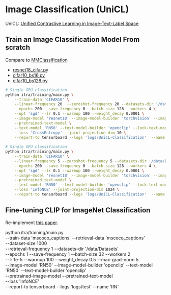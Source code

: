 
# Image Classification (UniCL)

UniCL: [Unified Contrastive Learning in Image-Text-Label Space](https://arxiv.org/abs/2204.03610)

## Train an Image Classification Model From scratch

Compare to [MMClassification](https://mmclassification.readthedocs.io/zh_CN/latest/papers/resnet.html)
- [resnet18_cifar.py](https://github.com/open-mmlab/mmclassification/blob/master/configs/_base_/models/resnet18_cifar.py)
- [cifar10_bs16.py](https://github.com/open-mmlab/mmclassification/blob/master/configs/_base_/datasets/cifar10_bs16.py)
- [cifar10_bs128.py](https://github.com/open-mmlab/mmclassification/blob/master/configs/_base_/schedules/cifar10_bs128.py)

```bash
# Single GPU classification
python itra/training/main.py \
    --train-data 'CIFAR10' \
    --linear-frequency 20  --zeroshot-frequency 20 --datasets-dir '/data/Datasets' \
    --epochs 200 --save-frequency 0 --batch-size 128 --workers 4 \
    --opt 'sgd' --lr 0.1 --warmup 100 --weight_decay 0.0001 \
    --image-model 'resnet18' --image-model-builder 'torchvision' --image-resolution 32  --image-head-n-layers 1 \
    --pretrained-text-model \
    --text-model 'RN50' --text-model-builder 'openclip' --lock-text-model --text-head-n-layers 1  \
    --loss 'CrossEntropy' --joint-projection-dim 10 \
    --report-to tensorboard --logs 'logs/UniCL-Classification'  --name 'resnet18(scratch)-CIFAR10-200ep-CrossEntropy+linear_eval'
    
# Single GPU classification
python itra/training/main.py \
    --train-data 'CIFAR10' \
    --linear-frequency 5 --zeroshot-frequency 5 --datasets-dir '/data/Datasets' \
    --epochs 200 --save-frequency 0 --batch-size 128 --workers 4 \
    --opt 'sgd' --lr 0.1 --warmup 100 --weight_decay 0.0001 \
    --image-model 'resnet18' --image-model-builder 'torchvision' --image-resolution 32  --image-head-n-layers 1 \
    --pretrained-text-model \
    --text-model 'RN50' --text-model-builder 'openclip' --lock-text-model --text-head-n-layers 1  \
    --loss 'InfoNCE' --joint-projection-dim 1024 \
    --report-to tensorboard --logs 'logs/UniCL-Classification'  --name 'resnet18(scratch)-CIFAR10-200ep-InfoNCE+linear_eval'
```


## Fine-tuning CLIP for ImageNet Classification

Re-implement [this paper](https://arxiv.org/abs/2212.06138).





python itra/training/main.py \
    --train-data 'mscoco_captions' --retrieval-data 'mscoco_captions' \
    --dataset-size 1000 \
    --retrieval-frequency 1 --datasets-dir '/data/Datasets' \
    --epochs 1 --save-frequency 1 --batch-size 32 --workers 2 \
    --lr 1e-5 --warmup 100 --weight_decay 0.5 --max-grad-norm 5 \
    --image-model 'RN50' --image-model-builder 'openclip' --text-model 'RN50' --text-model-builder 'openclip'\
    --pretrained-image-model --pretrained-text-model \
    --loss 'InfoNCE' \
    --report-to tensorboard --logs 'logs/test'  --name 'RN'